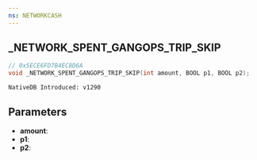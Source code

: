 ```yaml
---
ns: NETWORKCASH
---
```

## _NETWORK_SPENT_GANGOPS_TRIP_SKIP

```c
// 0x5ECE6FD7B4EC8D6A
void _NETWORK_SPENT_GANGOPS_TRIP_SKIP(int amount, BOOL p1, BOOL p2);
```

```
NativeDB Introduced: v1290
```

## Parameters
* **amount**:
* **p1**:
* **p2**:

